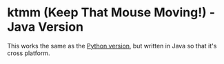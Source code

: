 # ktmm (Keep That Mouse Moving!) - Java Version

This works the same as the [Python version](https://github.com/ao/ktmm), but written in Java so that it's cross platform.
